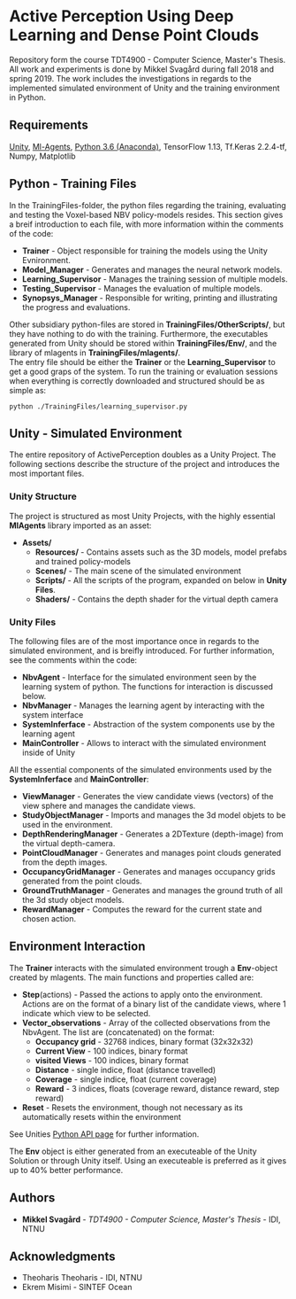 # Active Perception Using Deep Learning and Dense Point Clouds

Repository form the course TDT4900 - Computer Science, Master's Thesis. All work and experiments is done by Mikkel Svagård during fall 2018 and spring 2019.
The work includes the investigations in regards to the implemented simulated environment of Unity and the training environment in Python.

## Requirements
[Unity](https://unity3d.com/get-unity/download),
[Ml-Agents](https://github.com/Unity-Technologies/ml-agents),
[Python 3.6 (Anaconda)](https://www.anaconda.com/),
TensorFlow 1.13,
Tf.Keras 2.2.4-tf,
Numpy,
Matplotlib

## Python - Training Files
In the TrainingFiles-folder, the python files regarding the training, evaluating and testing the Voxel-based NBV policy-models resides.
This section gives a breif introduction to each file, with more information within the comments of the code:
* **Trainer** - Object responsible for training the models using the Unity Evnironment.
* **Model_Manager** - Generates and manages the neural network models.
* **Learning_Supervisor** - Manages the training session of multiple models.
* **Testing_Supervisor** - Manages the evaluation of multiple models.
* **Synopsys_Manager** - Responsible for writing, printing and illustrating the progress and evaluations.

Other subsidiary python-files are stored in **TrainingFiles/OtherScripts/**, but they have nothing to do with the training.
Furthermore, the executables generated from Unity should be stored within **TrainingFiles/Env/**, and the library of mlagents in **TrainingFiles/mlagents/**.  
The entry file should be either the **Trainer** or the **Learning_Supervisor** to get a good graps of the system.
To run the training or evaluation sessions when everything is correctly downloaded and structured should be as simple as:  

```
python ./TrainingFiles/learning_supervisor.py
```
## Unity - Simulated Environment
The entire repository of ActivePerception doubles as a Unity Project. The following sections describe the structure of the project and introduces the most important files.

### Unity Structure
The project is structured as most Unity Projects, with the highly essential **MlAgents** library imported as an asset:
* **Assets/**
  * **Resources/** - Contains assets such as the 3D models, model prefabs and trained policy-models
  * **Scenes/** - The main scene of the simulated environment
  * **Scripts/** - All the scripts of the program, expanded on below in **Unity Files**.
  * **Shaders/** - Contains the depth shader for the virtual depth camera

### Unity Files
 The following files are of the most importance once in regards to the simulated environment, and is breifly introduced. For further information, see the comments within the code:
* **NbvAgent** - Interface for the simulated environment seen by the learning system of python. The functions for interaction is discussed below.
* **NbvManager** - Manages the learning agent by interacting with the system interface
* **SystemInferface** - Abstraction of the system components use by the learning agent
* **MainController** - Allows to interact with the simulated environment inside of Unity


All the essential components of the simulated environments used by the **SystemInferface** and **MainController**:
* **ViewManager** - Generates the view candidate views (vectors) of the view sphere and manages the candidate views.
* **StudyObjectManager** - Imports and manages the 3d model objets to be used in the environment.
* **DepthRenderingManager** - Generates a 2DTexture (depth-image) from the virtual depth-camera.
* **PointCloudManager** - Generates and manages point clouds generated from the depth images.
* **OccupancyGridManager** - Generates and manages occupancy grids generated from the point clouds.
* **GroundTruthManager** - Generates and manages the ground truth of all the 3d study object models.
* **RewardManager** - Computes the reward for the current state and chosen action.

## Environment Interaction
The **Trainer** interacts with the simulated environment trough a **Env**-object created by mlagents.
The main functions and properties called are:
* **Step**(actions) - Passed the actions to apply onto the environment. Actions are on the format of a binary list of the candidate views, where 1 indicate which view to be selected.
* **Vector_observations** - Array of the collected observations from the NbvAgent. The list are (concatenated) on the format:
  * **Occupancy grid** - 32768 indices, binary format (32x32x32)
  * **Current View** - 100 indices, binary format
  * **visited Views** - 100 indices, binary format
  * **Distance** - single indice, float (distance travelled)
  * **Coverage** - single indice, float (current coverage)
  * **Reward** - 3 indices, floats (coverage reward, distance reward, step reward)
* **Reset** - Resets the environment, though not necessary as its automatically resets within the environment  

See Unities [Python API page](https://github.com/Unity-Technologies/ml-agents/blob/master/docs/Python-API.md) for further information.

The **Env** object is either generated from an executeable of the Unity Solution or through Unity itself. Using an executeable is preferred as it gives up to 40% better performance.


## Authors

* **Mikkel Svagård** - *TDT4900 - Computer Science, Master's Thesis* - IDI, NTNU

## Acknowledgments

* Theoharis Theoharis - IDI, NTNU
* Ekrem Misimi - SINTEF Ocean

